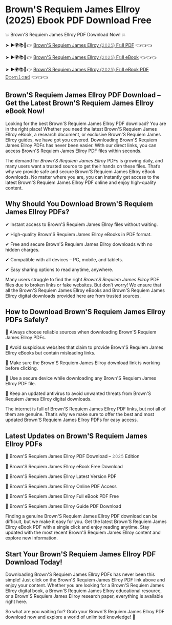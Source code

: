 # Brown'S Requiem James Ellroy (2025) Ebook PDF Download Free

💥 Brown'S Requiem James Ellroy PDF Download Now! 💥

➤ ►🌍📚📱👉 [Brown'S Requiem James Ellroy (𝟸𝟶𝟸𝟻) F𝚞ll PDF](https://getpdf.xyz/browns-requiem-james-ellroy) 👈👈👈


➤ ►🌍📚📱👉 [Brown'S Requiem James Ellroy (𝟸𝟶𝟸𝟻) F𝚞ll eBook](https://getpdf.xyz/browns-requiem-james-ellroy) 👈👈👈


➤ ►🌍📚📱👉 [Brown'S Requiem James Ellroy (𝟸𝟶𝟸𝟻) F𝚞ll eBook PDF D𝚘𝚠𝚗𝚕𝚘a𝚍](https://getpdf.xyz/browns-requiem-james-ellroy) 👈👈👈


## Brown'S Requiem James Ellroy PDF Download – Get the Latest Brown'S Requiem James Ellroy eBook Now!

Looking for the best Brown'S Requiem James Ellroy PDF download? You are in the right place! Whether you need the latest Brown'S Requiem James Ellroy eBook, a research document, or exclusive Brown'S Requiem James Ellroy guides, we have got you covered. Downloading Brown'S Requiem James Ellroy PDFs has never been easier. With our direct links, you can access Brown'S Requiem James Ellroy PDF files within seconds.

The demand for *Brown'S Requiem James Ellroy* PDFs is growing daily, and many users want a trusted source to get their hands on these files. That’s why we provide safe and secure Brown'S Requiem James Ellroy eBook downloads. No matter where you are, you can instantly get access to the latest Brown'S Requiem James Ellroy PDF online and enjoy high-quality content.

## Why Should You Download Brown'S Requiem James Ellroy PDFs?

✔ Instant access to Brown'S Requiem James Ellroy files without waiting.

✔ High-quality Brown'S Requiem James Ellroy eBooks in PDF format.

✔ Free and secure Brown'S Requiem James Ellroy downloads with no hidden charges.

✔ Compatible with all devices – PC, mobile, and tablets.

✔ Easy sharing options to read anytime, anywhere.

Many users struggle to find the right *Brown'S Requiem James Ellroy* PDF files due to broken links or fake websites. But don’t worry! We ensure that all the Brown'S Requiem James Ellroy eBooks and Brown'S Requiem James Ellroy digital downloads provided here are from trusted sources.

## How to Download Brown'S Requiem James Ellroy PDFs Safely?

📌 Always choose reliable sources when downloading Brown'S Requiem James Ellroy PDFs.

📌 Avoid suspicious websites that claim to provide Brown'S Requiem James Ellroy eBooks but contain misleading links.

📌 Make sure the Brown'S Requiem James Ellroy download link is working before clicking.

📌 Use a secure device while downloading any Brown'S Requiem James Ellroy PDF file.

📌 Keep an updated antivirus to avoid unwanted threats from Brown'S Requiem James Ellroy digital downloads.

The internet is full of Brown'S Requiem James Ellroy PDF links, but not all of them are genuine. That’s why we make sure to offer the best and most updated Brown'S Requiem James Ellroy PDFs for easy access.

## Latest Updates on Brown'S Requiem James Ellroy PDFs

🔹 Brown'S Requiem James Ellroy PDF Download – 𝟸𝟶𝟸𝟻 Edition

🔹 Brown'S Requiem James Ellroy eBook Free Download

🔹 Brown'S Requiem James Ellroy Latest Version PDF

🔹 Brown'S Requiem James Ellroy Online PDF Access

🔹 Brown'S Requiem James Ellroy Full eBook PDF Free

🔹 Brown'S Requiem James Ellroy Guide PDF Download

Finding a genuine Brown'S Requiem James Ellroy PDF download can be difficult, but we make it easy for you. Get the latest Brown'S Requiem James Ellroy eBook PDF with a single click and enjoy reading anytime. Stay updated with the most recent Brown'S Requiem James Ellroy content and explore new information.

## Start Your Brown'S Requiem James Ellroy PDF Download Today!

Downloading Brown'S Requiem James Ellroy PDFs has never been this simple! Just click on the Brown'S Requiem James Ellroy PDF link above and enjoy your content. Whether you are looking for a Brown'S Requiem James Ellroy digital book, a Brown'S Requiem James Ellroy educational resource, or a Brown'S Requiem James Ellroy research paper, everything is available right here.

So what are you waiting for? Grab your Brown'S Requiem James Ellroy PDF download now and explore a world of unlimited knowledge! 🚀